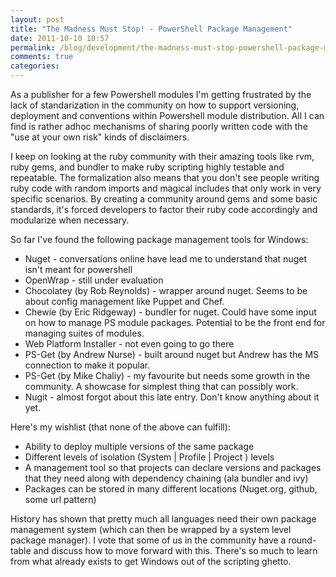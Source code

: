 ```yaml
---
layout: post
title: "The Madness Must Stop! - PowerShell Package Management"
date: 2011-10-10 10:57
permalink: /blog/development/the-madness-must-stop-powershell-package-management/
comments: true
categories: 
---
```


As a publisher for a few Powershell modules I'm getting frustrated by the lack of standarization in the community on how to support versioning, deployment and conventions within Powershell module distribution. All I can find is rather adhoc mechanisms of sharing poorly written code with the "use at your own risk" kinds of disclaimers. 

<!-- more -->

I keep on looking at the ruby community with their amazing tools like rvm, ruby gems, and bundler to make ruby scripting highly testable and repeatable. The formalization also means that you don't see people writing ruby code with random imports and magical includes that only work in very specific scenarios. By creating a community around gems and some basic standards, it's forced developers to factor their ruby code accordingly and modularize when necessary.

So far I've found the following package management tools for Windows:

* Nuget - conversations online have lead me to understand that nuget isn't meant for powershell
* OpenWrap - still under evaluation
* Chocolatey (by Rob Reynolds) - wrapper around nuget. Seems to be about config management like Puppet and Chef.
* Chewie (by Eric Ridgeway) - bundler for nuget. Could have some input on how to manage PS module packages. Potential to be the front end for managing suites of modules.
* Web Platform Installer - not even going to go there
* PS-Get (by Andrew Nurse) - built around nuget but Andrew has the MS connection to make it popular.
* PS-Get (by Mike Chaliy) - my favourite but needs some growth in the community. A showcase for simplest thing that can possibly work.
* Nugit - almost forgot about this late entry. Don't know anything about it yet.

Here's my wishlist (that none of the above can fulfill):

* Ability to deploy multiple versions of the same package
* Different levels of isolation (System | Profile | Project ) levels
* A management tool so that projects can declare versions and packages that they need along with dependency chaining (ala bundler and ivy)
* Packages can be stored in many different locations (Nuget.org, github, some url pattern)

History has shown that pretty much all languages need their own package management system (which can then be wrapped by a system level package manager). I vote that some of us in the community have a round-table and discuss how to move forward with this. There's so much to learn from what already exists to get Windows out of the scripting ghetto.

